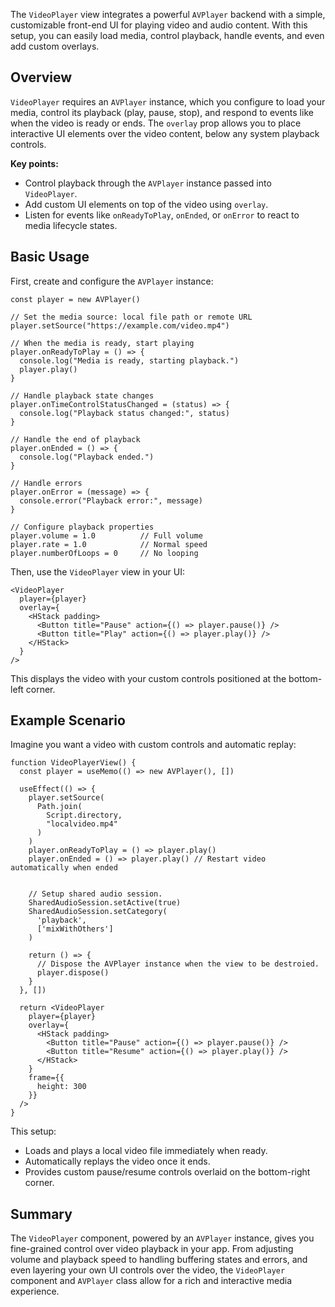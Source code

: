 The `VideoPlayer` view integrates a powerful `AVPlayer` backend with a simple, customizable front-end UI for playing video and audio content. With this setup, you can easily load media, control playback, handle events, and even add custom overlays.

## Overview

`VideoPlayer` requires an `AVPlayer` instance, which you configure to load your media, control its playback (play, pause, stop), and respond to events like when the video is ready or ends. The `overlay` prop allows you to place interactive UI elements over the video content, below any system playback controls.

**Key points:**

- Control playback through the `AVPlayer` instance passed into `VideoPlayer`.
- Add custom UI elements on top of the video using `overlay`.
- Listen for events like `onReadyToPlay`, `onEnded`, or `onError` to react to media lifecycle states.

## Basic Usage

First, create and configure the `AVPlayer` instance:

```tsx
const player = new AVPlayer()

// Set the media source: local file path or remote URL
player.setSource("https://example.com/video.mp4")

// When the media is ready, start playing
player.onReadyToPlay = () => {
  console.log("Media is ready, starting playback.")
  player.play()
}

// Handle playback state changes
player.onTimeControlStatusChanged = (status) => {
  console.log("Playback status changed:", status)
}

// Handle the end of playback
player.onEnded = () => {
  console.log("Playback ended.")
}

// Handle errors
player.onError = (message) => {
  console.error("Playback error:", message)
}

// Configure playback properties
player.volume = 1.0          // Full volume
player.rate = 1.0            // Normal speed
player.numberOfLoops = 0     // No looping
```

Then, use the `VideoPlayer` view in your UI:

```tsx
<VideoPlayer
  player={player}
  overlay={
    <HStack padding>
      <Button title="Pause" action={() => player.pause()} />
      <Button title="Play" action={() => player.play()} />
    </HStack>
  }
/>
```

This displays the video with your custom controls positioned at the bottom-left corner.

## Example Scenario

Imagine you want a video with custom controls and automatic replay:

```tsx
function VideoPlayerView() {
  const player = useMemo(() => new AVPlayer(), [])

  useEffect(() => {
    player.setSource(
      Path.join(
        Script.directory,
        "localvideo.mp4"
      )
    )
    player.onReadyToPlay = () => player.play()
    player.onEnded = () => player.play() // Restart video automatically when ended

    
    // Setup shared audio session.
    SharedAudioSession.setActive(true)
    SharedAudioSession.setCategory(
      'playback',
      ['mixWithOthers']
    )

    return () => {
      // Dispose the AVPlayer instance when the view to be destroied.
      player.dispose()
    }
  }, [])

  return <VideoPlayer
    player={player}
    overlay={
      <HStack padding>
        <Button title="Pause" action={() => player.pause()} />
        <Button title="Resume" action={() => player.play()} />
      </HStack>
    }
    frame={{
      height: 300
    }}
  />
}
```

This setup:

- Loads and plays a local video file immediately when ready.
- Automatically replays the video once it ends.
- Provides custom pause/resume controls overlaid on the bottom-right corner.

## Summary

The `VideoPlayer` component, powered by an `AVPlayer` instance, gives you fine-grained control over video playback in your app. From adjusting volume and playback speed to handling buffering states and errors, and even layering your own UI controls over the video, the `VideoPlayer` component and `AVPlayer` class allow for a rich and interactive media experience.